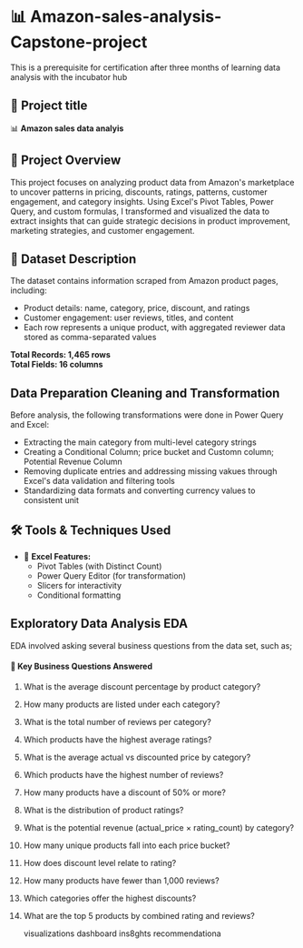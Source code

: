 # 📊 Amazon-sales-analysis-Capstone-project
This is a prerequisite for certification after three months of learning data analysis with the incubator hub

## 📌 Project title 
📊 **Amazon sales data analyis**

##  📂 Project Overview

This project focuses on analyzing product data from Amazon's marketplace to uncover patterns in pricing, discounts, ratings, patterns, customer engagement, and category insights. Using Excel's Pivot Tables, Power Query, and custom formulas, I transformed and visualized the data to extract insights that can guide strategic decisions in product improvement, marketing strategies, and customer engagement. 

## 📁 Dataset Description
The dataset contains information scraped from Amazon product pages, including: 
- Product details: name, category, price, discount, and ratings 
 - Customer engagement: user reviews, titles, and content 
 - Each row represents a unique product, with aggregated reviewer data stored as comma-separated values

**Total Records: 	1,465 rows**       
**Total Fields: 16 columns** 

## Data Preparation Cleaning and Transformation
Before analysis, the following transformations were done in Power Query and Excel:
 - Extracting the main category from multi-level category strings
 - Creating a Conditional Column; price bucket and Customn column; Potential Revenue Column
 - Removing duplicate entries and addressing missing vakues through Excel's data validation and filtering tools
 - Standardizing data formats and converting currency values to consistent unit
   
## 🛠 Tools & Techniques Used
- 📌 **Excel Features:**
  - Pivot Tables (with Distinct Count)
  - Power Query Editor (for transformation)
  - Slicers for interactivity
  - Conditional formatting
  
## Exploratory Data Analysis EDA
EDA involved asking several business questions from the data set, such as;

#### 🧠 Key Business Questions Answered
1. What is the average discount percentage by product category?
2. How many products are listed under each category?
3. What is the total number of reviews per category?
4. Which products have the highest average ratings?
5. What is the average actual vs discounted price by category?
6. Which products have the highest number of reviews?
7. How many products have a discount of 50% or more?
8. What is the distribution of product ratings?
9. What is the potential revenue (actual_price × rating_count) by category?
10. How many unique products fall into each price bucket?
11. How does discount level relate to rating?
12. How many products have fewer than 1,000 reviews?
13. Which categories offer the highest discounts?
14. What are the top 5 products by combined rating and reviews?
    
    visualizations
    dashboard
    ins8ghts
    recommendationa

